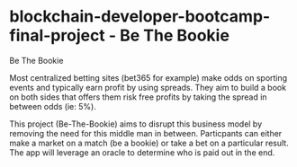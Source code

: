 # blockchain-developer-bootcamp-final-project - Be The Bookie
Be The Bookie

Most centralized betting sites (bet365 for example) make odds on sporting events and typically earn profit by using spreads. They aim to build a book on both sides that offers them risk free profits by taking the spread in between odds (ie: 5%).

This project (Be-The-Bookie) aims to disrupt this business model by removing the need for this middle man in between. Particpants can either make a market on a match (be a bookie) or take a bet on a particular result. The app will leverage an oracle to determine who is paid out in the end. 


 
 
